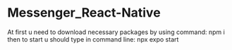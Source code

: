 # Messenger_React-Native
At first u need to download necessary packages by using command: npm i then to start u should type in command line: npx expo start
